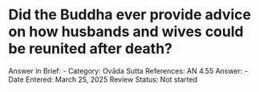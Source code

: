 # Did the Buddha ever provide advice on how husbands and wives could be reunited after death?

Answer in Brief: -
 Category: Ovāda
Sutta References: AN 4.55
Answer: -
Date Entered: March 25, 2025
Review Status: Not started